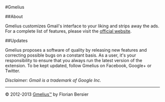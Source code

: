 #Gmelius

##About

Gmelius customizes Gmail's interface to your liking and strips away the ads. For a complete list of features, please visit the [official website](http://gmelius.com).

##Updates

Gmelius proposes a software of quality by releasing new features and correcting possible bugs on a constant basis. As a user, it's your responsibility to ensure that you always run the latest version of the extension. To be kept updated, follow Gmelius on Facebook, Google+ or Twitter.

_Disclaimer: Gmail is a trademark of Google Inc._

----------------------------------------------

© 2012-2013 [Gmelius™](http://gmelius.com) by Florian Bersier
